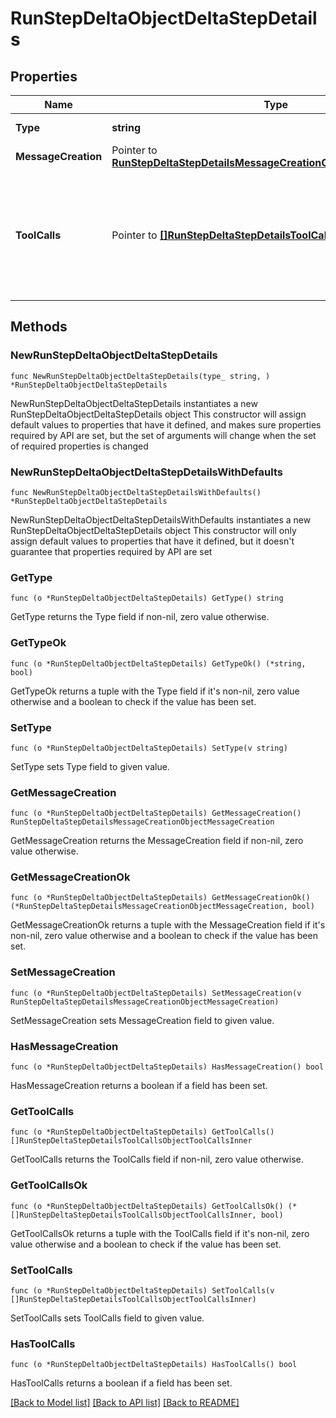 # RunStepDeltaObjectDeltaStepDetails

## Properties

Name | Type | Description | Notes
------------ | ------------- | ------------- | -------------
**Type** | **string** | Always &#x60;message_creation&#x60;. | 
**MessageCreation** | Pointer to [**RunStepDeltaStepDetailsMessageCreationObjectMessageCreation**](RunStepDeltaStepDetailsMessageCreationObjectMessageCreation.md) |  | [optional] 
**ToolCalls** | Pointer to [**[]RunStepDeltaStepDetailsToolCallsObjectToolCallsInner**](RunStepDeltaStepDetailsToolCallsObjectToolCallsInner.md) | An array of tool calls the run step was involved in. These can be associated with one of three types of tools: &#x60;code_interpreter&#x60;, &#x60;retrieval&#x60;, or &#x60;function&#x60;.  | [optional] 

## Methods

### NewRunStepDeltaObjectDeltaStepDetails

`func NewRunStepDeltaObjectDeltaStepDetails(type_ string, ) *RunStepDeltaObjectDeltaStepDetails`

NewRunStepDeltaObjectDeltaStepDetails instantiates a new RunStepDeltaObjectDeltaStepDetails object
This constructor will assign default values to properties that have it defined,
and makes sure properties required by API are set, but the set of arguments
will change when the set of required properties is changed

### NewRunStepDeltaObjectDeltaStepDetailsWithDefaults

`func NewRunStepDeltaObjectDeltaStepDetailsWithDefaults() *RunStepDeltaObjectDeltaStepDetails`

NewRunStepDeltaObjectDeltaStepDetailsWithDefaults instantiates a new RunStepDeltaObjectDeltaStepDetails object
This constructor will only assign default values to properties that have it defined,
but it doesn't guarantee that properties required by API are set

### GetType

`func (o *RunStepDeltaObjectDeltaStepDetails) GetType() string`

GetType returns the Type field if non-nil, zero value otherwise.

### GetTypeOk

`func (o *RunStepDeltaObjectDeltaStepDetails) GetTypeOk() (*string, bool)`

GetTypeOk returns a tuple with the Type field if it's non-nil, zero value otherwise
and a boolean to check if the value has been set.

### SetType

`func (o *RunStepDeltaObjectDeltaStepDetails) SetType(v string)`

SetType sets Type field to given value.


### GetMessageCreation

`func (o *RunStepDeltaObjectDeltaStepDetails) GetMessageCreation() RunStepDeltaStepDetailsMessageCreationObjectMessageCreation`

GetMessageCreation returns the MessageCreation field if non-nil, zero value otherwise.

### GetMessageCreationOk

`func (o *RunStepDeltaObjectDeltaStepDetails) GetMessageCreationOk() (*RunStepDeltaStepDetailsMessageCreationObjectMessageCreation, bool)`

GetMessageCreationOk returns a tuple with the MessageCreation field if it's non-nil, zero value otherwise
and a boolean to check if the value has been set.

### SetMessageCreation

`func (o *RunStepDeltaObjectDeltaStepDetails) SetMessageCreation(v RunStepDeltaStepDetailsMessageCreationObjectMessageCreation)`

SetMessageCreation sets MessageCreation field to given value.

### HasMessageCreation

`func (o *RunStepDeltaObjectDeltaStepDetails) HasMessageCreation() bool`

HasMessageCreation returns a boolean if a field has been set.

### GetToolCalls

`func (o *RunStepDeltaObjectDeltaStepDetails) GetToolCalls() []RunStepDeltaStepDetailsToolCallsObjectToolCallsInner`

GetToolCalls returns the ToolCalls field if non-nil, zero value otherwise.

### GetToolCallsOk

`func (o *RunStepDeltaObjectDeltaStepDetails) GetToolCallsOk() (*[]RunStepDeltaStepDetailsToolCallsObjectToolCallsInner, bool)`

GetToolCallsOk returns a tuple with the ToolCalls field if it's non-nil, zero value otherwise
and a boolean to check if the value has been set.

### SetToolCalls

`func (o *RunStepDeltaObjectDeltaStepDetails) SetToolCalls(v []RunStepDeltaStepDetailsToolCallsObjectToolCallsInner)`

SetToolCalls sets ToolCalls field to given value.

### HasToolCalls

`func (o *RunStepDeltaObjectDeltaStepDetails) HasToolCalls() bool`

HasToolCalls returns a boolean if a field has been set.


[[Back to Model list]](../README.md#documentation-for-models) [[Back to API list]](../README.md#documentation-for-api-endpoints) [[Back to README]](../README.md)


